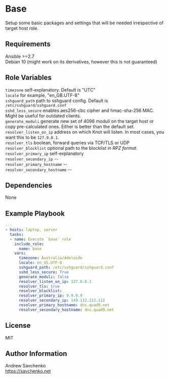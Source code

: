 Base
=========
Setup some basic packages and settings that will be needed irrespective of target host role.

Requirements
------------
Ansible >=2.7  
Debian 10 (might work on its derivatives, however this is not guaranteed)

Role Variables
--------------
`timezone` self-explanatory. Default is "UTC"  
`locale` for example, "en_GB.UTF-8"  
`sshguard_path` path to sshguard config. Default is `/etc/sshguard/sshguard.conf`  
`sshd_less_secure` enables aes256-cbc cipher and hmac-sha-256 MAC. Might be useful for outdated clients.  
`generate_moduli` generate new set of 4096 moduli on the target host or copy pre-calculated ones. Either is better than the default set.
`resolver_listen_on_ip` address on which Knot will listen. In most cases, you want this to be `127.0.0.1`.  
`resolver_tls` boolean, forward queries via TCP/TLS or UDP  
`resolver_blocklist` optional path to the blocklist _in RPZ format_.  
`resolver_primary_ip` self-explanatory  
`resolver_secondary_ip` --  
`resolver_primary_hostname` --  
`resolver_secondary_hostname` --  

Dependencies
------------
None

Example Playbook
----------------
```yaml
---
- hosts: laptop, server
  tasks:
  - name: Execute `base` role
    include_role:
      name: base
    vars:
      timezone: Australia/Adelaide
      locale: en_US.UTF-8
      sshguard_path: /etc/sshguard/sshguard.conf
      sshd_less_secure: True
      generate_moduli: false
      resolver_listen_on_ip: 127.0.0.1
      resolver_tls: true
      resolver_blocklist:
      resolver_primary_ip: 9.9.9.9
      resolver_secondary_ip: 149.112.112.112
      resolver_primary_hostname: dns.quad9.net
      resolver_secondary_hostname: dns.quad9.net
```

License
-------
MIT

Author Information
------------------
Andrew Savchenko  
https://savchenko.net
